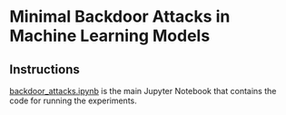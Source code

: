 # Minimal Backdoor Attacks in Machine Learning Models
## Instructions
[backdoor_attacks.ipynb](backdoor_attacks.ipynb) is the main Jupyter Notebook that contains the code for running the experiments. 
